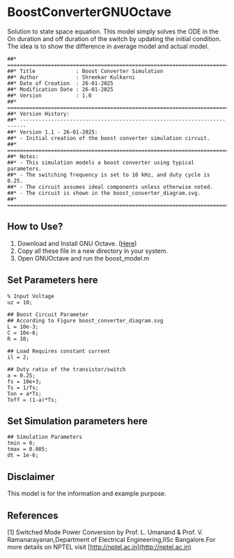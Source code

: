 # BoostConverterGNUOctave
Solution to state space equation. This model simply solves the ODE in the On duration and off duration of the switch by updating the initial condition.
The idea is to show the difference in average model and actual model. 
```
##* ========================================================================
##* Title             : Boost Converter Simulation
##* Author            : Shreekar Kulkarni
##* Date of Creation  : 26-01-2025
##* Modification Date : 26-01-2025
##* Version           : 1.0
##* ========================================================================
##* Version History:
##* ------------------------------------------------------------------------
##* Version 1.1 - 26-01-2025:
##* - Initial creation of the boost converter simulation circuit.
##* ========================================================================
##* Notes:
##* - This simulation models a boost converter using typical parameters.
##* - The switching frequency is set to 10 kHz, and duty cycle is 0.25.
##* - The circuit assumes ideal components unless otherwise noted.
##* - The circuit is shown in the boost_converter_diagram.svg.
##* ========================================================================
```
## How to Use?
1. Download and Install GNU Octave. ([Here](https://octave.org/download))
2. Copy all these file in a new directory in your system.
3. Open GNUOctave and run the boost_model.m

## Set Parameters here
```
% Input Voltage
uz = 10;

## Boost Circuit Parameter
## According to Figure boost_converter_diagram.svg
L = 10e-3;
C = 10e-6;
R = 10;

## Load Requires constant current
il = 2;

## Duty ratio of the transistor/switch
a = 0.25;
fs = 10e+3;
Ts = 1/fs;
Ton = a*Ts;
Toff = (1-a)*Ts;
```

## Set Simulation parameters here
```
## Simulation Parameters
tmin = 0;
tmax = 0.005;
dt = 1e-6;
```

## Disclaimer
This model is for the information and example purpose. 

## References
[1] Switched Mode Power Conversion by Prof. L. Umanand & Prof. V. Ramanarayanan,Department of Electrical Engineering,IISc Bangalore.For more details on NPTEL visit [http://nptel.ac.in](http://nptel.ac.in)

